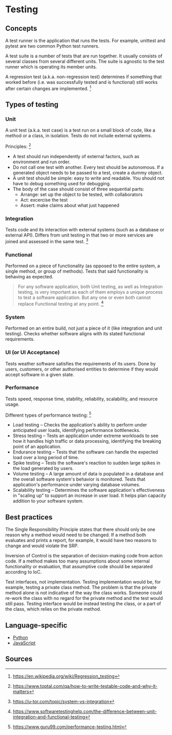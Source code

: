 Testing
=======

Concepts
--------

A test runner is the application that runs the tests. For example, unittest and pytest are two common Python test runners.

A test suite is a number of tests that are run together. It usually consists of several classes from several different units. The suite is agnostic to the test runner which is operating its member units.

A regression test (a.k.a. non-regression test) determines if something that worked before (i.e. was successfully tested and is functional) still works after certain changes are implemented. [^1]

Types of testing
----------------

### Unit

A unit test (a.k.a. test case) is a test run on a small block of code, like a method or a class, in isolation. Tests do not include external systems.

Principles: [^2]
- A test should run independently of external factors, such as environment and run order.
- Do not call one test with another. Every test should be autonomous. If a generated object needs to be passed to a test, create a dummy object.
- A unit test should be simple: easy to write and readable. You should not have to debug something used for debugging.
- The body of the case should consist of three sequential parts:
  - Arrange: set up the object to be tested, with collaborators
  - Act: excercise the test
  - Assert: make claims about what just happened

### Integration

Tests code and its interaction with external systems (such as a database or external API). Differs from unit testing in that two or more services are joined and assessed in the same test. [^3]

### Functional

Performed on a piece of functionality (as opposed to the entire system, a single method, or group of methods). Tests that said functionality is behaving as expected.

> For any software application, both Unit testing, as well as Integration testing, is very important as each of them employs a unique process to test a software application. But any one or even both cannot replace Functional testing at any point. [^4]

### System

Performed on an entire build, not just a piece of it (like integration and unit testing). Checks whether software aligns with its stated functional requirements.

### UI (or UI Acceptance)

Tests weather software satisfies the requirements of its users. Done by users, customers, or other authorised entities to determine if they would accept software in a given state.

### Performance

Tests speed, response time, stability, reliability, scalability, and resource usage. 

Different types of performance testing: [^5]
- Load testing – Checks the application's ability to perform under anticipated user loads, identifying performance bottlenecks.
- Stress testing – Tests an application under extreme workloads to see how it handles high traffic or data processing, identifying the breaking point of an application.
- Endurance testing – Tests that the software can handle the expected load over a long period of time.
- Spike testing – Tests the software's reaction to sudden large spikes in the load generated by users.
- Volume testing – A large amount of data is populated in a database and the overall software system's behavior is monitored. Tests that application's performance under varying database volumes.
- Scalability testing – Determines the software application's effectiveness in "scaling up" to support an increase in user load. It helps plan capacity addition to your software system.

Best practices
--------------

The Single Responsibility Principle states that there should only be one reason why a method would need to be changed. If a method both evaluates and prints a report, for example, it would have two reasons to change and would violate the SRP.

Inversion of Control is the separation of decision-making code from action code. If a method makes too many assumptions about some internal functionality or evaluation, that assumptive code should be separated according to IoC.

Test interfaces, not implementation. Testing implementation would be, for example, testing a private class method. The problem is that the private method alone is not indicative of the way the class works. Someone could re-work the class with no regard for the private method and the test would still pass. Testing interface would be instead testing the class, or a part of the class, which relies on the private method.

Language-specific
-----------------

- [Python](../python/testing/index.md)
- [JavaScript](../javascript/testing/index.md)

Sources
-------

[^1]: https://en.wikipedia.org/wiki/Regression_testing
[^2]: https://www.toptal.com/qa/how-to-write-testable-code-and-why-it-matters
[^3]: https://u-tor.com/topic/system-vs-integration
[^4]: https://www.softwaretestinghelp.com/the-difference-between-unit-integration-and-functional-testing
[^5]: https://www.guru99.com/performance-testing.html

